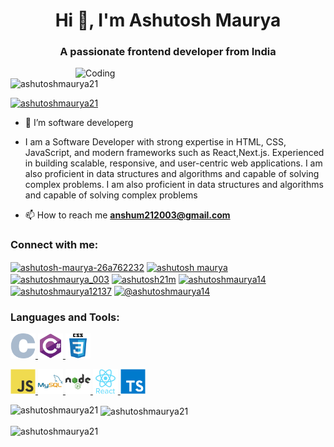 <h1 align="center">Hi 👋, I'm Ashutosh Maurya</h1>
<h3 align="center">A passionate frontend developer from India</h3>
<img align="right" alt="Coding" width="400" src="https://www.bing.com/images/search?q=animated+coding+image+%27&form=HDRSC2&first=1&tsc=ImageHoverTitle">

<p align="left"> <img src="https://komarev.com/ghpvc/?username=ashutoshmaurya21&label=Profile%20views&color=0e75b6&style=flat" alt="ashutoshmaurya21" /> </p>

<p align="left"> <a href="https://github.com/ryo-ma/github-profile-trophy"><img src="https://github-profile-trophy.vercel.app/?username=ashutoshmaurya21" alt="ashutoshmaurya21" /></a> </p>

- 🌱 I’m software developerg 

- I am a Software Developer with strong expertise in HTML, CSS, JavaScript, and modern frameworks such as
React,Next.js. Experienced in building scalable, responsive, and user-centric web applications. I am also proficient in
data structures and algorithms and capable of solving complex problems.
I am also proficient in data structures and algorithms and capable of solving complex problems

- 📫 How to reach me **anshum212003@gmail.com**

<h3 align="left">Connect with me:</h3>
<p align="left">
<a href="https://linkedin.com/in/ashutosh-maurya-26a762232" target="blank"><img align="center" src="https://raw.githubusercontent.com/rahuldkjain/github-profile-readme-generator/master/src/images/icons/Social/linked-in-alt.svg" alt="ashutosh-maurya-26a762232" height="30" width="40" /></a>
<a href="https://fb.com/ashutosh maurya" target="blank"><img align="center" src="https://raw.githubusercontent.com/rahuldkjain/github-profile-readme-generator/master/src/images/icons/Social/facebook.svg" alt="ashutosh maurya" height="30" width="40" /></a>
<a href="https://instagram.com/ashutoshmaurya_003" target="blank"><img align="center" src="https://raw.githubusercontent.com/rahuldkjain/github-profile-readme-generator/master/src/images/icons/Social/instagram.svg" alt="ashutoshmaurya_003" height="30" width="40" /></a>
<a href="https://www.codechef.com/users/ashutosh21m" target="blank"><img align="center" src="https://cdn.jsdelivr.net/npm/simple-icons@3.1.0/icons/codechef.svg" alt="ashutosh21m" height="30" width="40" /></a>
<a href="https://www.hackerrank.com/ashutoshmaurya14" target="blank"><img align="center" src="https://raw.githubusercontent.com/rahuldkjain/github-profile-readme-generator/master/src/images/icons/Social/hackerrank.svg" alt="ashutoshmaurya14" height="30" width="40" /></a>
<a href="https://www.leetcode.com/ashutoshmaurya12137" target="blank"><img align="center" src="https://raw.githubusercontent.com/rahuldkjain/github-profile-readme-generator/master/src/images/icons/Social/leet-code.svg" alt="ashutoshmaurya12137" height="30" width="40" /></a>
<a href="https://www.hackerearth.com/@ashutoshmaurya14" target="blank"><img align="center" src="https://raw.githubusercontent.com/rahuldkjain/github-profile-readme-generator/master/src/images/icons/Social/hackerearth.svg" alt="@ashutoshmaurya14" height="30" width="40" /></a>
</p>

<h3 align="left">Languages and Tools:</h3>
<p align="left">  
  <a href="https://www.cprogramming.com/" target="_blank" rel="noreferrer"> <img src="https://raw.githubusercontent.com/devicons/devicon/master/icons/c/c-original.svg" alt="c" width="40" height="40"/> </a> 
  <a href="https://www.w3schools.com/cs/" target="_blank" rel="noreferrer"> <img src="https://raw.githubusercontent.com/devicons/devicon/master/icons/csharp/csharp-original.svg" alt="csharp" width="40" height="40"/> </a>
  <a href="https://www.w3schools.com/css/" target="_blank" rel="noreferrer"> <img src="https://raw.githubusercontent.com/devicons/devicon/master/icons/css3/css3-original-wordmark.svg" alt="css3" width="40" height="40"/> </a>
   
  <a href="https://developer.mozilla.org/en-US/docs/Web/JavaScript" target="_blank" rel="noreferrer"> <img src="https://raw.githubusercontent.com/devicons/devicon/master/icons/javascript/javascript-original.svg" alt="javascript" width="40" height="40"/> </a> 
  <a href="https://www.mysql.com/" target="_blank" rel="noreferrer"> <img src="https://raw.githubusercontent.com/devicons/devicon/master/icons/mysql/mysql-original-wordmark.svg" alt="mysql" width="40" height="40"/> </a>
  <a href="https://nodejs.org" target="_blank" rel="noreferrer"> <img src="https://raw.githubusercontent.com/devicons/devicon/master/icons/nodejs/nodejs-original-wordmark.svg" alt="nodejs" width="40" height="40"/> </a> 
  <a href="https://reactjs.org/" target="_blank" rel="noreferrer"> <img src="https://raw.githubusercontent.com/devicons/devicon/master/icons/react/react-original-wordmark.svg" alt="react" width="40" height="40"/> </a> <a href="https://www.typescriptlang.org/" target="_blank" rel="noreferrer"> <img src="https://raw.githubusercontent.com/devicons/devicon/master/icons/typescript/typescript-original.svg" alt="typescript" width="40" height="40"/> </a>
  </p>

<p><img align="left" src="https://github-readme-stats.vercel.app/api/top-langs?username=ashutoshmaurya21&show_icons=true&locale=en&layout=compact" alt="ashutoshmaurya21" /></p>

<p>&nbsp;<img align="center" src="https://github-readme-stats.vercel.app/api?username=ashutoshmaurya21&show_icons=true&locale=en" alt="ashutoshmaurya21" /></p>

<p><img align="center" src="https://github-readme-streak-stats.herokuapp.com/?user=ashutoshmaurya21&" alt="ashutoshmaurya21" /></p>
